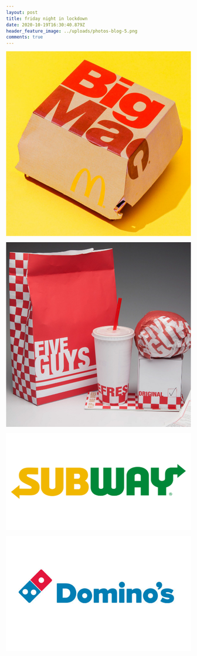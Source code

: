 ```yaml
---
layout: post
title: friday night in lockdown
date: 2020-10-19T16:30:40.879Z
header_feature_image: ../uploads/photos-blog-5.png
comments: true
---
```

![Big Mac Image © McDonald's](../uploads/photos-blog-6.png "Big Mac Image © McDonald's")

![Five Guys Meal © Five Guys ](../uploads/photos-blog-7.png "Five Guys Meal © Five Guys ")

![Subway Logo © Subway ](../uploads/subway-logo-new-1200x630.png "Subway Logo © Subway ")

![Domino's Logo © Domino's Pizza ](../uploads/dominos-logo4.jpg "Domino's Logo © Domino's Pizza ")